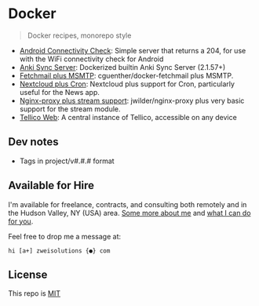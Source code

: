 # Docker

> Docker recipes, monorepo style

- [Android Connectivity Check](./android-connectivity-check): Simple server that returns a 204, for use with the WiFi connectivity check for Android
- [Anki Sync Server](./anki-sync-server): Dockerized builtin Anki Sync Server (2.1.57+)
- [Fetchmail plus MSMTP](./fetchmail-plus-msmtp): cguenther/docker-fetchmail plus MSMTP.
- [Nextcloud plus Cron](./nextcloud-plus-cron): Nextcloud plus support for Cron, particularly useful for the News app.
- [Nginx-proxy plus stream support](./nginx-proxy-plus-stream): jwilder/nginx-proxy plus very basic support for the stream module.
- [Tellico Web](./tellico-web): A central instance of Tellico, accessible on any device

## Dev notes

- Tags in project/v#.#.# format

## Available for Hire

I'm available for freelance, contracts, and consulting both remotely and in the Hudson Valley, NY (USA) area. [Some more about me](https://www.zweisolutions.com/about.html) and [what I can do for you](https://www.zweisolutions.com/services.html).

Feel free to drop me a message at:

```
hi [a+] zweisolutions {●} com
```

## License

This repo is [MIT](./LICENSE)
